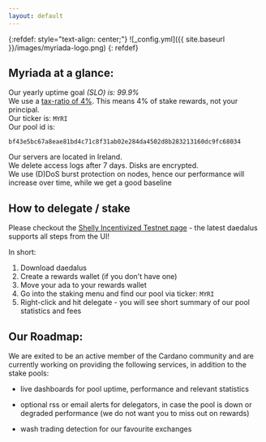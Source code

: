 ```yaml
---
layout: default 
---
```


{:refdef: style="text-align: center;"}
![_config.yml]({{ site.baseurl }}/images/myriada-logo.png)
{: refdef}

## Myriada at a glance:

Our yearly uptime goal *(SLO) is: 99.9%*  
We use a [tax-ratio of 4%](https://input-output-hk.github.io/jormungandr/stake_pool/registering_stake_pool.html#the-primitives). This means 4% of stake rewards, not your principal.  
Our ticker is: ```MYRI```  
Our pool id is: 
```
bf43e5bc67a8eae81bd4c71c8f31ab02e284da4502d8b283213160dc9fc68034
```

Our servers are located in Ireland.  
We delete access logs after 7 days. Disks are encrypted.    
We use (D)DoS burst protection on nodes, hence our performance will increase over time, while we get a good baseline

## How to delegate / stake
Please checkout the [Shelly Incentivized Testnet page](https://staking.cardano.org/en/delegation/) - the latest daedalus supports all steps from the UI!

In short:
1. Download daedalus 
2. Create a rewards wallet (if you don't have one)
3. Move your ada to your rewards wallet
4. Go into the staking menu and find our pool via ticker: ```MYRI```
5. Right-click and hit delegate - you will see short summary of our pool statistics and fees

## Our Roadmap:

We are exited to be an active member of the Cardano community and are currently working on providing the following services, in addition to the stake pools:

- live dashboards for pool uptime, performance and relevant statistics

- optional rss or email alerts for delegators, in case the pool is down or degraded performance (we do not want you to miss out on rewards)

- wash trading detection for our favourite exchanges


